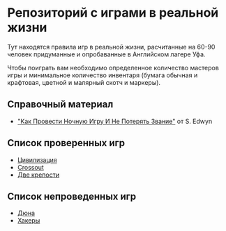 # Репозиторий с играми в реальной жизни
Тут находятся правила игр в реальной жизни, расчитанные на 60-90 человек придуманные и опробаванные
в Английском лагере Уфа.

Чтобы поиграть вам необходимо определенное количество мастеров игры и минимальное количество инвентаря 
(бумага обычная и крафтовая, цветной и малярный скотч и маркеры).

## Справочный материал ##
* ["Как Провести Ночную Игру И Не Потерять Звание"](https://github.com/bularond/IRL-Games/blob/master/nightgame/How_To_Make_A_Night_Game.md) от S. Edwyn

## Список проверенных игр
* [Цивилизация](https://github.com/bularond/IRL-Games/blob/master/civilization/civilization.md)
* [Crossout](https://github.com/bularond/IRL-Games/blob/master/crossout/crossout.md)
* [Две крепости](https://github.com/bularond/IRL-Games/blob/master/two_fortress/two_fortress.md)

## Список непроведенных игр
* [Дюна](https://github.com/bularond/IRL-Games/blob/master/dune/dune.md)
* [Хакеры](https://github.com/bularond/IRL-Games/blob/master/hackers/hakers.md)
